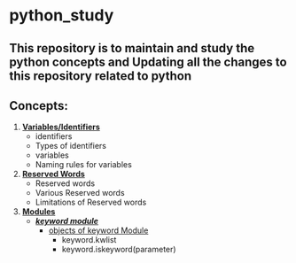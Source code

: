 # python_study
## This repository is to maintain and study the python concepts and Updating all the changes to this repository related to python

Concepts:
---------

1. [**Variables/Identifiers**](https://github.com/pknviki95/Python/tree/main/concepts/Variables)
    - identifiers
    - Types of identifiers
    - variables
    - Naming rules for variables
2. [**Reserved Words**](https://github.com/pknviki95/Python/tree/main/concepts/Modules/keyword#reserved-words)
    - Reserved words
    - Various Reserved words
    - Limitations of Reserved words
3. [**Modules**](https://github.com/pknviki95/Python/tree/main/concepts/Modules)
    - [***keyword module***](https://github.com/pknviki95/Python/tree/main/concepts/Modules/keyword)
        - [objects of keyword Module](https://github.com/pknviki95/Python/tree/main/concepts/Modules/keyword#objects-of-keywords-module)
            - keyword.kwlist
            - keyword.iskeyword(parameter)

